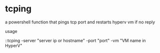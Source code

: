 # tcping
a powershell function that pings tcp port and restarts hyperv vm if no reply

usage

::tcping -server "server ip or hostname" -port "port" -vm "VM name in HyperV"
